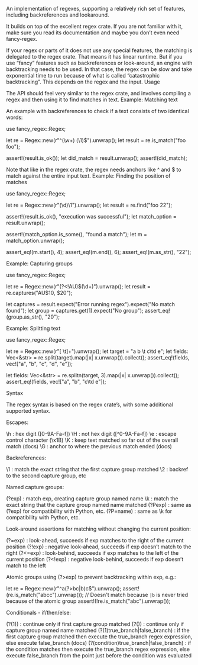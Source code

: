 An implementation of regexes, supporting a relatively rich set of features, including backreferences and lookaround.

It builds on top of the excellent regex crate. If you are not familiar with it, make sure you read its documentation and maybe you don’t even need fancy-regex.

If your regex or parts of it does not use any special features, the matching is delegated to the regex crate. That means it has linear runtime. But if you use “fancy” features such as backreferences or look-around, an engine with backtracking needs to be used. In that case, the regex can be slow and take exponential time to run because of what is called “catastrophic backtracking”. This depends on the regex and the input.
Usage

The API should feel very similar to the regex crate, and involves compiling a regex and then using it to find matches in text.
Example: Matching text

An example with backreferences to check if a text consists of two identical words:

use fancy_regex::Regex;

let re = Regex::new(r"^(\w+) (\1)$").unwrap();
let result = re.is_match("foo foo");

assert!(result.is_ok());
let did_match = result.unwrap();
assert!(did_match);

Note that like in the regex crate, the regex needs anchors like ^ and $ to match against the entire input text.
Example: Finding the position of matches

use fancy_regex::Regex;

let re = Regex::new(r"(\d)\1").unwrap();
let result = re.find("foo 22");

assert!(result.is_ok(), "execution was successful");
let match_option = result.unwrap();

assert!(match_option.is_some(), "found a match");
let m = match_option.unwrap();

assert_eq!(m.start(), 4);
assert_eq!(m.end(), 6);
assert_eq!(m.as_str(), "22");

Example: Capturing groups

use fancy_regex::Regex;

let re = Regex::new(r"(?<!AU)\$(\d+)").unwrap();
let result = re.captures("AU$10, $20");

let captures = result.expect("Error running regex").expect("No match found");
let group = captures.get(1).expect("No group");
assert_eq!(group.as_str(), "20");

Example: Splitting text

use fancy_regex::Regex;

let re = Regex::new(r"[ \t]+").unwrap();
let target = "a b \t  c\td    e";
let fields: Vec<&str> = re.split(target).map(|x| x.unwrap()).collect();
assert_eq!(fields, vec!["a", "b", "c", "d", "e"]);

let fields: Vec<&str> = re.splitn(target, 3).map(|x| x.unwrap()).collect();
assert_eq!(fields, vec!["a", "b", "c\td    e"]);

Syntax

The regex syntax is based on the regex crate’s, with some additional supported syntax.

Escapes:

\h : hex digit ([0-9A-Fa-f])
\H : not hex digit ([^0-9A-Fa-f])
\e : escape control character (\x1B)
\K : keep text matched so far out of the overall match (docs)
\G : anchor to where the previous match ended (docs)

Backreferences:

\1 : match the exact string that the first capture group matched
\2 : backref to the second capture group, etc

Named capture groups:

(?<name>exp) : match exp, creating capture group named name
\k<name> : match the exact string that the capture group named name matched
(?P<name>exp) : same as (?<name>exp) for compatibility with Python, etc.
(?P=name) : same as \k<name> for compatibility with Python, etc.

Look-around assertions for matching without changing the current position:

(?=exp) : look-ahead, succeeds if exp matches to the right of the current position
(?!exp) : negative look-ahead, succeeds if exp doesn’t match to the right
(?<=exp) : look-behind, succeeds if exp matches to the left of the current position
(?<!exp) : negative look-behind, succeeds if exp doesn’t match to the left

Atomic groups using (?>exp) to prevent backtracking within exp, e.g.:

let re = Regex::new(r"^a(?>bc|b)c$").unwrap();
assert!(re.is_match("abcc").unwrap());
// Doesn't match because `|b` is never tried because of the atomic group
assert!(!re.is_match("abc").unwrap());

Conditionals - if/then/else:

(?(1)) : continue only if first capture group matched
(?(<name>)) : continue only if capture group named name matched
(?(1)true_branch|false_branch) : if the first capture group matched then execute the true_branch regex expression, else execute false_branch (docs)
(?(condition)true_branch|false_branch) : if the condition matches then execute the true_branch regex expression, else execute false_branch from the point just before the condition was evaluated